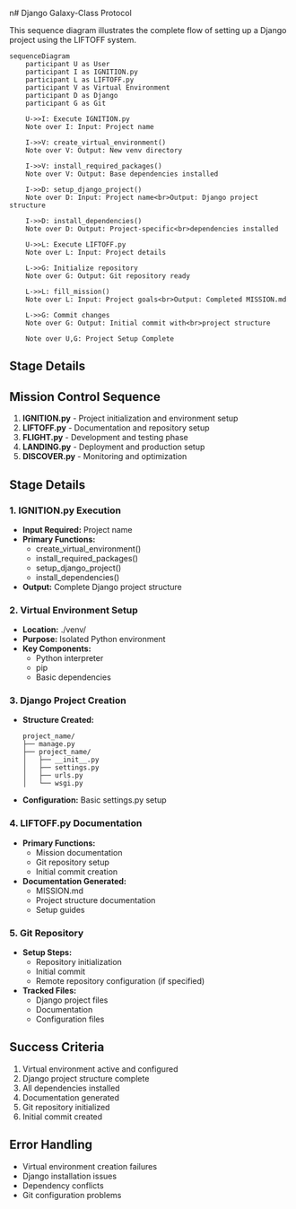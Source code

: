 n# Django Galaxy-Class Protocol

This sequence diagram illustrates the complete flow of setting up a Django project using the LIFTOFF system.

```mermaid
sequenceDiagram
    participant U as User
    participant I as IGNITION.py
    participant L as LIFTOFF.py
    participant V as Virtual Environment
    participant D as Django
    participant G as Git

    U->>I: Execute IGNITION.py
    Note over I: Input: Project name
    
    I->>V: create_virtual_environment()
    Note over V: Output: New venv directory
    
    I->>V: install_required_packages()
    Note over V: Output: Base dependencies installed
    
    I->>D: setup_django_project()
    Note over D: Input: Project name<br>Output: Django project structure
    
    I->>D: install_dependencies()
    Note over D: Output: Project-specific<br>dependencies installed
    
    U->>L: Execute LIFTOFF.py
    Note over L: Input: Project details
    
    L->>G: Initialize repository
    Note over G: Output: Git repository ready
    
    L->>L: fill_mission()
    Note over L: Input: Project goals<br>Output: Completed MISSION.md
    
    L->>G: Commit changes
    Note over G: Output: Initial commit with<br>project structure

    Note over U,G: Project Setup Complete
```

## Stage Details

## Mission Control Sequence

1. **IGNITION.py** - Project initialization and environment setup
2. **LIFTOFF.py** - Documentation and repository setup
3. **FLIGHT.py** - Development and testing phase
4. **LANDING.py** - Deployment and production setup
5. **DISCOVER.py** - Monitoring and optimization

## Stage Details

### 1. IGNITION.py Execution
- **Input Required:** Project name
- **Primary Functions:**
  - create_virtual_environment()
  - install_required_packages()
  - setup_django_project()
  - install_dependencies()
- **Output:** Complete Django project structure

### 2. Virtual Environment Setup
- **Location:** ./venv/
- **Purpose:** Isolated Python environment
- **Key Components:**
  - Python interpreter
  - pip
  - Basic dependencies

### 3. Django Project Creation
- **Structure Created:**
  ```
  project_name/
  ├── manage.py
  ├── project_name/
  │   ├── __init__.py
  │   ├── settings.py
  │   ├── urls.py
  │   └── wsgi.py
  ```
- **Configuration:** Basic settings.py setup

### 4. LIFTOFF.py Documentation
- **Primary Functions:**
  - Mission documentation
  - Git repository setup
  - Initial commit creation
- **Documentation Generated:**
  - MISSION.md
  - Project structure documentation
  - Setup guides

### 5. Git Repository
- **Setup Steps:**
  - Repository initialization
  - Initial commit
  - Remote repository configuration (if specified)
- **Tracked Files:**
  - Django project files
  - Documentation
  - Configuration files

## Success Criteria
1. Virtual environment active and configured
2. Django project structure complete
3. All dependencies installed
4. Documentation generated
5. Git repository initialized
6. Initial commit created

## Error Handling
- Virtual environment creation failures
- Django installation issues
- Dependency conflicts
- Git configuration problems
